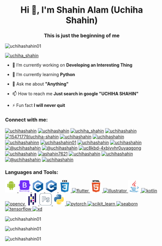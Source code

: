<!DOCTYPE html>
<html lang="en">
<head>
    <meta charset="UTF-8">
    <meta http-equiv="X-UA-Compatible" content="IE=edge">
    <meta name="viewport" content="width=device-width, initial-scale=1.0">
</head>
<body>
    <h1 align="center">Hi 👋, I'm Shahin Alam (Uchiha Shahin)</h1>
<h3 align="center">This is just the beginning of me</h3>

<p align="left">
  <img
    src="https://komarev.com/ghpvc/?username=uchihashahin01&label=Profile%20views&color=0e75b6&style=flat"
    alt="uchihashahin01"
  />
</p>

<p align="left">
  <a href="https://twitter.com/uchiha_shahin" target="blank"
    ><img
      src="https://img.shields.io/twitter/follow/uchiha_shahin?logo=twitter&style=for-the-badge"
      alt="uchiha_shahin"
  /></a>
</p>

- 🔭 I’m currently working on **Developing an Interesting Thing**

- 🌱 I’m currently learning **Python**

- 💬 Ask me about **"Anything"**

- 📫 How to reach me **Just search in google "UCHIHA SHAHIN"**

- ⚡ Fun fact **I will never quit**

<h3 align="left">Connect with me:</h3>
<p align="left">
  <a href="https://codepen.io/uchihashahin" target="blank"
    ><img
      align="center"
      src="https://raw.githubusercontent.com/rahuldkjain/github-profile-readme-generator/master/src/images/icons/Social/codepen.svg"
      alt="uchihashahin"
      height="30"
      width="40"
  /></a>
  <a href="https://dev.to/uchihashahin" target="blank"
    ><img
      align="center"
      src="https://raw.githubusercontent.com/rahuldkjain/github-profile-readme-generator/master/src/images/icons/Social/devto.svg"
      alt="uchihashahin"
      height="30"
      width="40"
  /></a>
  <a href="https://twitter.com/uchiha_shahin" target="blank"
    ><img
      align="center"
      src="https://raw.githubusercontent.com/rahuldkjain/github-profile-readme-generator/master/src/images/icons/Social/twitter.svg"
      alt="uchiha_shahin"
      height="30"
      width="40"
  /></a>
  <a href="https://linkedin.com/in/uchihashahin" target="blank"
    ><img
      align="center"
      src="https://raw.githubusercontent.com/rahuldkjain/github-profile-readme-generator/master/src/images/icons/Social/linked-in-alt.svg"
      alt="uchihashahin"
      height="30"
      width="40"
  /></a>
  <a
    href="https://stackoverflow.com/users/15471779/uchiha-shahin"
    target="blank"
    ><img
      align="center"
      src="https://raw.githubusercontent.com/rahuldkjain/github-profile-readme-generator/master/src/images/icons/Social/stack-overflow.svg"
      alt="15471779/uchiha-shahin"
      height="30"
      width="40"
  /></a>
  <a href="https://codesandbox.com/uchihashahin" target="blank"
    ><img
      align="center"
      src="https://raw.githubusercontent.com/rahuldkjain/github-profile-readme-generator/master/src/images/icons/Social/codesandbox.svg"
      alt="uchihashahin"
      height="30"
      width="40"
  /></a>
  <a href="https://kaggle.com/uchihashahin" target="blank"
    ><img
      align="center"
      src="https://raw.githubusercontent.com/rahuldkjain/github-profile-readme-generator/master/src/images/icons/Social/kaggle.svg"
      alt="uchihashahin"
      height="30"
      width="40"
  /></a>
  <a href="https://fb.com/uchihashahinn" target="blank"
    ><img
      align="center"
      src="https://raw.githubusercontent.com/rahuldkjain/github-profile-readme-generator/master/src/images/icons/Social/facebook.svg"
      alt="uchihashahinn"
      height="30"
      width="40"
  /></a>
  <a href="https://instagram.com/uchihashahin01" target="blank"
    ><img
      align="center"
      src="https://raw.githubusercontent.com/rahuldkjain/github-profile-readme-generator/master/src/images/icons/Social/instagram.svg"
      alt="uchihashahin01"
      height="30"
      width="40"
  /></a>
  <a href="https://dribbble.com/uchihashahin" target="blank"
    ><img
      align="center"
      src="https://raw.githubusercontent.com/rahuldkjain/github-profile-readme-generator/master/src/images/icons/Social/dribbble.svg"
      alt="uchihashahin"
      height="30"
      width="40"
  /></a>
  <a href="https://www.behance.net/uchihashahin" target="blank"
    ><img
      align="center"
      src="https://raw.githubusercontent.com/rahuldkjain/github-profile-readme-generator/master/src/images/icons/Social/behance.svg"
      alt="uchihashahin"
      height="30"
      width="40"
  /></a>
  <a href="https://hashnode.com/@uchihashahin" target="blank"
    ><img
      align="center"
      src="https://raw.githubusercontent.com/rahuldkjain/github-profile-readme-generator/master/src/images/icons/Social/hashnode.svg"
      alt="@uchihashahin"
      height="30"
      width="40"
  /></a>
  <a href="https://medium.com/@uchihashahin" target="blank"
    ><img
      align="center"
      src="https://raw.githubusercontent.com/rahuldkjain/github-profile-readme-generator/master/src/images/icons/Social/medium.svg"
      alt="@uchihashahin"
      height="30"
      width="40"
  /></a>
  <a href="https://www.youtube.com/channel/UC8KbD-4XbJVvhR0uYAqgONg" target="blank"
    ><img
      align="center"
      src="https://raw.githubusercontent.com/rahuldkjain/github-profile-readme-generator/master/src/images/icons/Social/youtube.svg"
      alt="uc8kbd-4xbjvvhr0uyaqgong"
      height="30"
      width="40"
  /></a>
  <a href="https://www.codechef.com/users/uchihashahin" target="blank"
    ><img
      align="center"
      src="https://cdn.jsdelivr.net/npm/simple-icons@3.1.0/icons/codechef.svg"
      alt="uchihashahin"
      height="30"
      width="40"
  /></a>
  <a href="https://www.hackerrank.com/ashahin7621" target="blank"
    ><img
      align="center"
      src="https://raw.githubusercontent.com/rahuldkjain/github-profile-readme-generator/master/src/images/icons/Social/hackerrank.svg"
      alt="ashahin7621"
      height="30"
      width="40"
  /></a>
  <a href="https://codeforces.com/profile/uchihashahin" target="blank"
    ><img
      align="center"
      src="https://raw.githubusercontent.com/rahuldkjain/github-profile-readme-generator/master/src/images/icons/Social/codeforces.svg"
      alt="uchihashahin"
      height="30"
      width="40"
  /></a>
  <a href="https://www.leetcode.com/uchihashahin" target="blank"
    ><img
      align="center"
      src="https://raw.githubusercontent.com/rahuldkjain/github-profile-readme-generator/master/src/images/icons/Social/leet-code.svg"
      alt="uchihashahin"
      height="30"
      width="40"
  /></a>
  <a href="https://www.hackerearth.com/@uchihashahin" target="blank"
    ><img
      align="center"
      src="https://raw.githubusercontent.com/rahuldkjain/github-profile-readme-generator/master/src/images/icons/Social/hackerearth.svg"
      alt="@uchihashahin"
      height="30"
      width="40"
  /></a>
  <a href="https://www.topcoder.com/members/uchihashahin" target="blank"
    ><img
      align="center"
      src="https://raw.githubusercontent.com/rahuldkjain/github-profile-readme-generator/master/src/images/icons/Social/topcoder.svg"
      alt="uchihashahin"
      height="30"
      width="40"
  /></a>
</p>

<h3 align="left">Languages and Tools:</h3>
<p align="left">
  <a href="https://developer.android.com" target="_blank" rel="noreferrer">
    <img
      src="https://raw.githubusercontent.com/devicons/devicon/master/icons/android/android-original-wordmark.svg"
      alt="android"
      width="40"
      height="40"
    />
  </a>
  <a href="https://getbootstrap.com" target="_blank" rel="noreferrer">
    <img
      src="https://raw.githubusercontent.com/devicons/devicon/master/icons/bootstrap/bootstrap-plain-wordmark.svg"
      alt="bootstrap"
      width="40"
      height="40"
    />
  </a>
  <a href="https://www.cprogramming.com/" target="_blank" rel="noreferrer">
    <img
      src="https://raw.githubusercontent.com/devicons/devicon/master/icons/c/c-original.svg"
      alt="c"
      width="40"
      height="40"
    />
  </a>
  <a href="https://www.w3schools.com/cpp/" target="_blank" rel="noreferrer">
    <img
      src="https://raw.githubusercontent.com/devicons/devicon/master/icons/cplusplus/cplusplus-original.svg"
      alt="cplusplus"
      width="40"
      height="40"
    />
  </a>
  <a href="https://www.w3schools.com/css/" target="_blank" rel="noreferrer">
    <img
      src="https://raw.githubusercontent.com/devicons/devicon/master/icons/css3/css3-original-wordmark.svg"
      alt="css3"
      width="40"
      height="40"
    />
  </a>
  <a href="https://flutter.dev" target="_blank" rel="noreferrer">
    <img
      src="https://www.vectorlogo.zone/logos/flutterio/flutterio-icon.svg"
      alt="flutter"
      width="40"
      height="40"
    />
  </a>
  <a href="https://www.w3.org/html/" target="_blank" rel="noreferrer">
    <img
      src="https://raw.githubusercontent.com/devicons/devicon/master/icons/html5/html5-original-wordmark.svg"
      alt="html5"
      width="40"
      height="40"
    />
  </a>
  <a
    href="https://www.adobe.com/in/products/illustrator.html"
    target="_blank"
    rel="noreferrer"
  >
    <img
      src="https://www.vectorlogo.zone/logos/adobe_illustrator/adobe_illustrator-icon.svg"
      alt="illustrator"
      width="40"
      height="40"
    />
  </a>
  <a href="https://www.java.com" target="_blank" rel="noreferrer">
    <img
      src="https://raw.githubusercontent.com/devicons/devicon/master/icons/java/java-original.svg"
      alt="java"
      width="40"
      height="40"
    />
  </a>
  <a href="https://kotlinlang.org" target="_blank" rel="noreferrer">
    <img
      src="https://www.vectorlogo.zone/logos/kotlinlang/kotlinlang-icon.svg"
      alt="kotlin"
      width="40"
      height="40"
    />
  </a>
  <a href="https://opencv.org/" target="_blank" rel="noreferrer">
    <img
      src="https://www.vectorlogo.zone/logos/opencv/opencv-icon.svg"
      alt="opencv"
      width="40"
      height="40"
    />
  </a>
  <a href="https://pandas.pydata.org/" target="_blank" rel="noreferrer">
    <img
      src="https://raw.githubusercontent.com/devicons/devicon/2ae2a900d2f041da66e950e4d48052658d850630/icons/pandas/pandas-original.svg"
      alt="pandas"
      width="40"
      height="40"
    />
  </a>
  <a href="https://www.photoshop.com/en" target="_blank" rel="noreferrer">
    <img
      src="https://raw.githubusercontent.com/devicons/devicon/master/icons/photoshop/photoshop-line.svg"
      alt="photoshop"
      width="40"
      height="40"
    />
  </a>
  <a href="https://www.python.org" target="_blank" rel="noreferrer">
    <img
      src="https://raw.githubusercontent.com/devicons/devicon/master/icons/python/python-original.svg"
      alt="python"
      width="40"
      height="40"
    />
  </a>
  <a href="https://pytorch.org/" target="_blank" rel="noreferrer">
    <img
      src="https://www.vectorlogo.zone/logos/pytorch/pytorch-icon.svg"
      alt="pytorch"
      width="40"
      height="40"
    />
  </a>
  <a href="https://scikit-learn.org/" target="_blank" rel="noreferrer">
    <img
      src="https://upload.wikimedia.org/wikipedia/commons/0/05/Scikit_learn_logo_small.svg"
      alt="scikit_learn"
      width="40"
      height="40"
    />
  </a>
  <a href="https://seaborn.pydata.org/" target="_blank" rel="noreferrer">
    <img
      src="https://seaborn.pydata.org/_images/logo-mark-lightbg.svg"
      alt="seaborn"
      width="40"
      height="40"
    />
  </a>
  <a href="https://www.tensorflow.org" target="_blank" rel="noreferrer">
    <img
      src="https://www.vectorlogo.zone/logos/tensorflow/tensorflow-icon.svg"
      alt="tensorflow"
      width="40"
      height="40"
    />
  </a>
  <a
    href="https://www.adobe.com/products/xd.html"
    target="_blank"
    rel="noreferrer"
  >
    <img
      src="https://cdn.worldvectorlogo.com/logos/adobe-xd.svg"
      alt="xd"
      width="40"
      height="40"
    />
  </a>
</p>

<p>
  <img
    align="center"
    src="https://github-readme-stats.vercel.app/api?username=uchihashahin01&show_icons=true&locale=en"
    alt="uchihashahin01"
  />
</p>

<p>
  <img
    align="center"
    src="https://github-readme-streak-stats.herokuapp.com/?user=uchihashahin01&"
    alt="uchihashahin01"
  />
</p>

<p>
  <img
    align="center"
    src="https://activity-graph.herokuapp.com/graph?username=uchihashahin01"
    alt="uchihashahin01"
  />
</p>
<!---
uchihashahin01/uchihashahin01 is a ✨ special ✨ repository because its `README.md` (this file) appears on your GitHub profile.
You can click the Preview link to take a look at your changes.
--->

</body>
</html>



